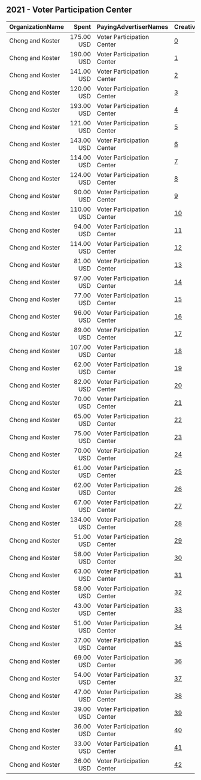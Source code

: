 ## 2021 - Voter Participation Center 
|OrganizationName|Spent|PayingAdvertiserNames|CreativeUrls|Impressions|Genders|AgeBrackets|CountryCodes|BillingAddresses|CandidateBallotInformation|
|:---|---:|:---|:---|---:|:---|:---|:---|:---|:---|
|Chong and Koster|175.00 USD|Voter Participation Center|[0](https://www.snap.com/political-ads/asset/24fd18ae30bdbefe94af77c6767684073534de529e66dc98bf8fa962af7261e1?mediaType=mp4)|31,135||18-45|united states|"1707 L St NW Suite 950,Washington,20036,US"||
|Chong and Koster|190.00 USD|Voter Participation Center|[1](https://www.snap.com/political-ads/asset/c28aadc2601e3b8b907d78d7843e44688c71335a923f9144a6f17e68f9e32f96?mediaType=png)|27,828||18-45|united states|"1707 L St NW Suite 950,Washington,20036,US"||
|Chong and Koster|141.00 USD|Voter Participation Center|[2](https://www.snap.com/political-ads/asset/467a29486191391174e4c25bcfea4d340610e0e0504af0bfcf156748489f4f89?mediaType=png)|24,227||18-45|united states|"1707 L St NW Suite 950,Washington,20036,US"||
|Chong and Koster|120.00 USD|Voter Participation Center|[3](https://www.snap.com/political-ads/asset/c8d7972a3bb1a771834f64f64aaf2a84d51bfcc047064ddc5222cbd338f65a63?mediaType=mp4)|23,333||18-45|united states|"1707 L St NW Suite 950,Washington,20036,US"||
|Chong and Koster|193.00 USD|Voter Participation Center|[4](https://www.snap.com/political-ads/asset/13aa1f9330b20d63a869718b51d86380ca4f1da6e2723598a706792cad4cc53a?mediaType=png)|22,799||18-45|united states|"1707 L St NW Suite 950,Washington,20036,US"||
|Chong and Koster|121.00 USD|Voter Participation Center|[5](https://www.snap.com/political-ads/asset/81ff67dc6771b277ef05c8ba417e25d98cfcd5332a9b90516a10e166e91a792d?mediaType=png)|20,741||18-45|united states|"1707 L St NW Suite 950,Washington,20036,US"||
|Chong and Koster|143.00 USD|Voter Participation Center|[6](https://www.snap.com/political-ads/asset/13aa1f9330b20d63a869718b51d86380ca4f1da6e2723598a706792cad4cc53a?mediaType=png)|20,505||18-45|united states|"1707 L St NW Suite 950,Washington,20036,US"||
|Chong and Koster|114.00 USD|Voter Participation Center|[7](https://www.snap.com/political-ads/asset/76f52cb145348a10e2dcc98d9aff350c2c6d7cf4a7aca9673e6c3200fa8aba19?mediaType=png)|17,578||18-45|united states|"1707 L St NW Suite 950,Washington,20036,US"||
|Chong and Koster|124.00 USD|Voter Participation Center|[8](https://www.snap.com/political-ads/asset/76f52cb145348a10e2dcc98d9aff350c2c6d7cf4a7aca9673e6c3200fa8aba19?mediaType=png)|15,576||18-45|united states|"1707 L St NW Suite 950,Washington,20036,US"||
|Chong and Koster|90.00 USD|Voter Participation Center|[9](https://www.snap.com/political-ads/asset/32058a97c04b6357faec685e6080863a4a97834891eaeedb0bda86bf7743c327?mediaType=mp4)|15,065||18-45|united states|"1707 L St NW Suite 950,Washington,20036,US"||
|Chong and Koster|110.00 USD|Voter Participation Center|[10](https://www.snap.com/political-ads/asset/2b6e5c51667ea903f51bf8622505916e0864eaa70b93c0bff6b72cc626dc6c84?mediaType=png)|14,444||18-45|united states|"1707 L St NW Suite 950,Washington,20036,US"||
|Chong and Koster|94.00 USD|Voter Participation Center|[11](https://www.snap.com/political-ads/asset/c51bd75c6900c8ef00038898778545580b11d5d9824d083ee6edfb6da7fa1d5b?mediaType=png)|14,304||18-45|united states|"1707 L St NW Suite 950,Washington,20036,US"||
|Chong and Koster|114.00 USD|Voter Participation Center|[12](https://www.snap.com/political-ads/asset/451701afd3d3320c3c910a8bcb95bb13865f75abccb5dd9e9de693861469c225?mediaType=png)|14,221||18-45|united states|"1707 L St NW Suite 950,Washington,20036,US"||
|Chong and Koster|81.00 USD|Voter Participation Center|[13](https://www.snap.com/political-ads/asset/725a182dc408a547a2f70bbbd3ec14f60bf8b3454e6a6f91e3b56f5c15da1d5b?mediaType=png)|13,667||18-45|united states|"1707 L St NW Suite 950,Washington,20036,US"||
|Chong and Koster|97.00 USD|Voter Participation Center|[14](https://www.snap.com/political-ads/asset/b2d928fe070dd288c84d863b0f1b0b34990999a8534330ac6d4facd19d96c664?mediaType=mp4)|13,530||18-45|united states|"1707 L St NW Suite 950,Washington,20036,US"||
|Chong and Koster|77.00 USD|Voter Participation Center|[15](https://www.snap.com/political-ads/asset/13c3a2dc23b3bc9aa35537a54e2adc8eee4b9c851715a2e14f62e54caab1839c?mediaType=png)|12,774||18-45|united states|"1707 L St NW Suite 950,Washington,20036,US"||
|Chong and Koster|96.00 USD|Voter Participation Center|[16](https://www.snap.com/political-ads/asset/b94d28ef6ca16633b4f46c7ee87cde56f7422dd01442412cb123922e4d8df43a?mediaType=png)|12,678||18-45|united states|"1707 L St NW Suite 950,Washington,20036,US"||
|Chong and Koster|89.00 USD|Voter Participation Center|[17](https://www.snap.com/political-ads/asset/c28aadc2601e3b8b907d78d7843e44688c71335a923f9144a6f17e68f9e32f96?mediaType=png)|12,581||18-45|united states|"1707 L St NW Suite 950,Washington,20036,US"||
|Chong and Koster|107.00 USD|Voter Participation Center|[18](https://www.snap.com/political-ads/asset/451701afd3d3320c3c910a8bcb95bb13865f75abccb5dd9e9de693861469c225?mediaType=png)|12,062||18-45|united states|"1707 L St NW Suite 950,Washington,20036,US"||
|Chong and Koster|62.00 USD|Voter Participation Center|[19](https://www.snap.com/political-ads/asset/451701afd3d3320c3c910a8bcb95bb13865f75abccb5dd9e9de693861469c225?mediaType=png)|10,252||18-45|united states|"1707 L St NW Suite 950,Washington,20036,US"||
|Chong and Koster|82.00 USD|Voter Participation Center|[20](https://www.snap.com/political-ads/asset/47de69c05bec36c2b5f5286e66415a9a500dd97f539839df0d2f2539d4031ef8?mediaType=mp4)|10,249||18-45|united states|"1707 L St NW Suite 950,Washington,20036,US"||
|Chong and Koster|70.00 USD|Voter Participation Center|[21](https://www.snap.com/political-ads/asset/5bec3a1212e2f26fe07592118660efc5e000e3510f5cdfb6ce87acb550963f92?mediaType=png)|10,231||18-45|united states|"1707 L St NW Suite 950,Washington,20036,US"||
|Chong and Koster|65.00 USD|Voter Participation Center|[22](https://www.snap.com/political-ads/asset/b94d28ef6ca16633b4f46c7ee87cde56f7422dd01442412cb123922e4d8df43a?mediaType=png)|9,791||18-45|united states|"1707 L St NW Suite 950,Washington,20036,US"||
|Chong and Koster|75.00 USD|Voter Participation Center|[23](https://www.snap.com/political-ads/asset/7a4f769f5a4f0ea911f80ddc53868eec98b70edb9dcc49e02d64ea747b46aa9f?mediaType=png)|9,225||18-45|united states|"1707 L St NW Suite 950,Washington,20036,US"||
|Chong and Koster|70.00 USD|Voter Participation Center|[24](https://www.snap.com/political-ads/asset/c28aadc2601e3b8b907d78d7843e44688c71335a923f9144a6f17e68f9e32f96?mediaType=png)|9,147||18-45|united states|"1707 L St NW Suite 950,Washington,20036,US"||
|Chong and Koster|61.00 USD|Voter Participation Center|[25](https://www.snap.com/political-ads/asset/76f52cb145348a10e2dcc98d9aff350c2c6d7cf4a7aca9673e6c3200fa8aba19?mediaType=png)|8,752||18-45|united states|"1707 L St NW Suite 950,Washington,20036,US"||
|Chong and Koster|62.00 USD|Voter Participation Center|[26](https://www.snap.com/political-ads/asset/f73f20b2d1119a961d091512f3daed67225914c4bf7b6c03ad5cd318e376f0b4?mediaType=png)|8,433||18-45|united states|"1707 L St NW Suite 950,Washington,20036,US"||
|Chong and Koster|67.00 USD|Voter Participation Center|[27](https://www.snap.com/political-ads/asset/13aa1f9330b20d63a869718b51d86380ca4f1da6e2723598a706792cad4cc53a?mediaType=png)|7,927||18-45|united states|"1707 L St NW Suite 950,Washington,20036,US"||
|Chong and Koster|134.00 USD|Voter Participation Center|[28](https://www.snap.com/political-ads/asset/6d3674bc985e982e2839b226e73e9f7dbe2c701fb22e1bb89b8fded5d4f13a8a?mediaType=jpg)|7,897||18+|united states|"1707 L St NW Suite 950,Washington,20036,US"||
|Chong and Koster|51.00 USD|Voter Participation Center|[29](https://www.snap.com/political-ads/asset/8c094095e5cfb2fe6427333f18bd17f7dacd868493f42a07d4b03f3460c9df3a?mediaType=png)|7,628||18-45|united states|"1707 L St NW Suite 950,Washington,20036,US"||
|Chong and Koster|58.00 USD|Voter Participation Center|[30](https://www.snap.com/political-ads/asset/2046df8e1bc50bc7d64160a65fec23832ae41729c9ca59e9427d8c53bfb60fbc?mediaType=mp4)|7,606||18-45|united states|"1707 L St NW Suite 950,Washington,20036,US"||
|Chong and Koster|63.00 USD|Voter Participation Center|[31](https://www.snap.com/political-ads/asset/b94d28ef6ca16633b4f46c7ee87cde56f7422dd01442412cb123922e4d8df43a?mediaType=png)|7,565||18-45|united states|"1707 L St NW Suite 950,Washington,20036,US"||
|Chong and Koster|58.00 USD|Voter Participation Center|[32](https://www.snap.com/political-ads/asset/451701afd3d3320c3c910a8bcb95bb13865f75abccb5dd9e9de693861469c225?mediaType=png)|7,315||18-45|united states|"1707 L St NW Suite 950,Washington,20036,US"||
|Chong and Koster|43.00 USD|Voter Participation Center|[33](https://www.snap.com/political-ads/asset/c928396176911d0d7b159af12f5b02c85f7adb0c5d702f2f909582c36d3da70f?mediaType=png)|6,183||18-45|united states|"1707 L St NW Suite 950,Washington,20036,US"||
|Chong and Koster|51.00 USD|Voter Participation Center|[34](https://www.snap.com/political-ads/asset/c28aadc2601e3b8b907d78d7843e44688c71335a923f9144a6f17e68f9e32f96?mediaType=png)|6,000||18-45|united states|"1707 L St NW Suite 950,Washington,20036,US"||
|Chong and Koster|37.00 USD|Voter Participation Center|[35](https://www.snap.com/political-ads/asset/366c8bd499debccf2a3b3f4c04f9bd0bd280cfe009ea300e67eb29b89c587ffa?mediaType=png)|5,608||18-45|united states|"1707 L St NW Suite 950,Washington,20036,US"||
|Chong and Koster|69.00 USD|Voter Participation Center|[36](https://www.snap.com/political-ads/asset/3d69391e677dd4598943c4abfef041c9ade6d127070c6ad1d7690c481658d4b2?mediaType=jpg)|4,574||18+|united states|"1707 L St NW Suite 950,Washington,20036,US"||
|Chong and Koster|54.00 USD|Voter Participation Center|[37](https://www.snap.com/political-ads/asset/a049eafbbeba736511d7c003d297b53eb68a2d1068121a211a019c4e2ae65683?mediaType=jpg)|3,360||18+|united states|"1707 L St NW Suite 950,Washington,20036,US"||
|Chong and Koster|47.00 USD|Voter Participation Center|[38](https://www.snap.com/political-ads/asset/f7d793ccd0cc5cbf89d3b6069b4c6285425bf360d07a13adec4451c7e0c879bf?mediaType=jpg)|2,969||18+|united states|"1707 L St NW Suite 950,Washington,20036,US"||
|Chong and Koster|39.00 USD|Voter Participation Center|[39](https://www.snap.com/political-ads/asset/83e860b74e7a6a164e02030ee8671f5712eb936d54c99756ff6e79b2e8cc5bd2?mediaType=jpg)|2,735||18+|united states|"1707 L St NW Suite 950,Washington,20036,US"||
|Chong and Koster|36.00 USD|Voter Participation Center|[40](https://www.snap.com/political-ads/asset/490a0cfc904a66c0add526d63737e8b22ad1d43710e9c0f5d366710adbc9c215?mediaType=jpg)|2,194||18+|united states|"1707 L St NW Suite 950,Washington,20036,US"||
|Chong and Koster|33.00 USD|Voter Participation Center|[41](https://www.snap.com/political-ads/asset/32c5333650603621352347a3d3868de622937a6a3457913b7201c1cfaa7a783e?mediaType=jpg)|2,146||18+|united states|"1707 L St NW Suite 950,Washington,20036,US"||
|Chong and Koster|36.00 USD|Voter Participation Center|[42](https://www.snap.com/political-ads/asset/6c38268d85fa7f073873003486d7c9abe7e091b9292ec32ce3ff45725fd87ae9?mediaType=jpg)|1,954||18+|united states|"1707 L St NW Suite 950,Washington,20036,US"||
